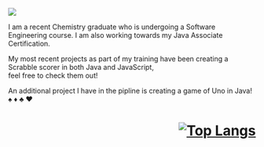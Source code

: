 ![](https://en.bloggif.com/tmp/84aeacbca91bf04bd9c9c6a15294fd1e/text.gif?1667334414)

<div align="left" width="50%">

I am a recent Chemistry graduate who is undergoing a Software Engineering course. I am also working towards my Java Associate Certification.</br> 

My most recent projects as part of my training have been creating a Scrabble scorer in both Java and JavaScript, </br>feel free to check them out!

 <p> An additional project I have in the pipline is creating a game of Uno in Java! &#9824; &#9830; &#9827; &#9829;</p>

  
</div>

<h1 align="right">
  
  [![Top Langs](https://github-readme-stats.vercel.app/api/top-langs/?username=anuraghazra)](https://github.com/anuraghazra/github-readme-stats)
  
</h1>




<!--
**isabeljones299/isabeljones299** is a ✨ _special_ ✨ repository because its `README.md` (this file) appears on your GitHub profile.

Here are some ideas to get you started:

- 🔭 I’m currently working on ...
- 🌱 I’m currently learning ...
- 👯 I’m looking to collaborate on ...
- 🤔 I’m looking for help with ...
- 💬 Ask me about ...
- 📫 How to reach me: ...
- 😄 Pronouns: ...
- ⚡ Fun fact: ...
-->
